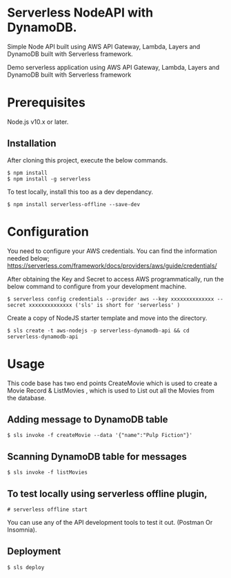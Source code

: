 
# Serverless NodeAPI with DynamoDB.

Simple Node API built using AWS API Gateway, Lambda, Layers and DynamoDB built with Serverless framework.

Demo serverless application using AWS API Gateway, Lambda, Layers and DynamoDB built with Serverless framework

# Prerequisites

Node.js v10.x or later.

## Installation

After cloning this project, execute the below commands.

```
$ npm install
$ npm install -g serverless
```
To test locally, install this too as a dev dependancy.
```
$ npm install serverless-offline --save-dev
```


# Configuration

You need to configure your AWS credentials. You can find the information needed below;
https://serverless.com/framework/docs/providers/aws/guide/credentials/

After obtaining the Key and Secret to access AWS programmatically, run the below command to configure from your development machine.
```
$ serverless config credentials --provider aws --key xxxxxxxxxxxxxx --secret xxxxxxxxxxxxxx ('sls' is short for 'serverless' )
```
Create a copy of NodeJS starter template and move into the directory.

```
$ sls create -t aws-nodejs -p serverless-dynamodb-api && cd serverless-dynamodb-api
```
# Usage

This code base has two end points CreateMovie which is used to create a Movie Record & ListMovies , which is used to List out all the Movies from the database.

## Adding message to DynamoDB table
```
$ sls invoke -f createMovie --data '{"name":"Pulp Fiction"}'
```

## Scanning DynamoDB table for messages
```
$ sls invoke -f listMovies
```
## To test locally using serverless offline plugin,
```
# serverless offline start
```
You can use any of the API development tools to test it out. (Postman Or Insomnia).

## Deployment
```
$ sls deploy
```
